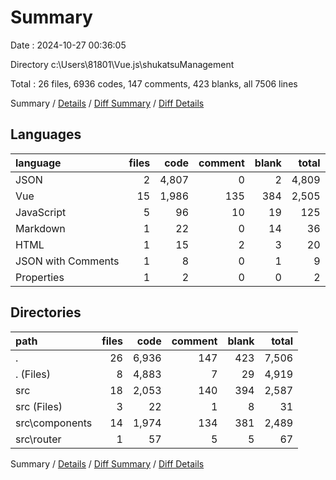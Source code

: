 # Summary

Date : 2024-10-27 00:36:05

Directory c:\\Users\\81801\\Vue.js\\shukatsuManagement

Total : 26 files,  6936 codes, 147 comments, 423 blanks, all 7506 lines

Summary / [Details](details.md) / [Diff Summary](diff.md) / [Diff Details](diff-details.md)

## Languages
| language | files | code | comment | blank | total |
| :--- | ---: | ---: | ---: | ---: | ---: |
| JSON | 2 | 4,807 | 0 | 2 | 4,809 |
| Vue | 15 | 1,986 | 135 | 384 | 2,505 |
| JavaScript | 5 | 96 | 10 | 19 | 125 |
| Markdown | 1 | 22 | 0 | 14 | 36 |
| HTML | 1 | 15 | 2 | 3 | 20 |
| JSON with Comments | 1 | 8 | 0 | 1 | 9 |
| Properties | 1 | 2 | 0 | 0 | 2 |

## Directories
| path | files | code | comment | blank | total |
| :--- | ---: | ---: | ---: | ---: | ---: |
| . | 26 | 6,936 | 147 | 423 | 7,506 |
| . (Files) | 8 | 4,883 | 7 | 29 | 4,919 |
| src | 18 | 2,053 | 140 | 394 | 2,587 |
| src (Files) | 3 | 22 | 1 | 8 | 31 |
| src\\components | 14 | 1,974 | 134 | 381 | 2,489 |
| src\\router | 1 | 57 | 5 | 5 | 67 |

Summary / [Details](details.md) / [Diff Summary](diff.md) / [Diff Details](diff-details.md)